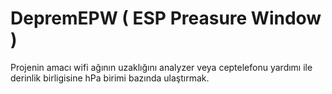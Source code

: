 # DepremEPW ( ESP Preasure Window )
Projenin amacı wifi ağının uzaklığını analyzer veya ceptelefonu yardımı ile derinlik birligisine hPa birimi bazında ulaştırmak.
